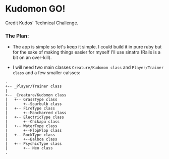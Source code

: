 # Kudomon GO!
Credit Kudos' Technical Challenge.

### The Plan:

* The app is simple so let's keep it simple. I could build it in pure ruby but for the sake of making things easier for myself I'll use sinatra (Rails is a bit on an over-kill).

* I will need two main classes `Creature/Kudomon class` and `Player/Trainer class` and a few smaller calsses:
```
.
+-- _Player/Trainer class
|
+-- _Creature/Kudomon class
|   +-- GrassType class
|       +--Sourbulb class
|   +-- FireType class
|       +--Mancharred class
|   +-- ElectricType class
|       +--Chikapu class
|   +-- WaterType class
|       +--PlopPlop class
|   +-- RockType class
|       +--Balboa class
|   +-- PsychicType class
|       +-- Neo class
.
```
